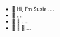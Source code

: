 - 👋 Hi, I’m Susie ....
- 👋 ....
- 👋 👋 ....
- 👋 👋 👋 ...

<!---
susj0/susj0 is a ✨ special ✨ repository because its `README.md` (this file) appears on your GitHub profile.
You can click the Preview link to take a look at your changes.
--->
